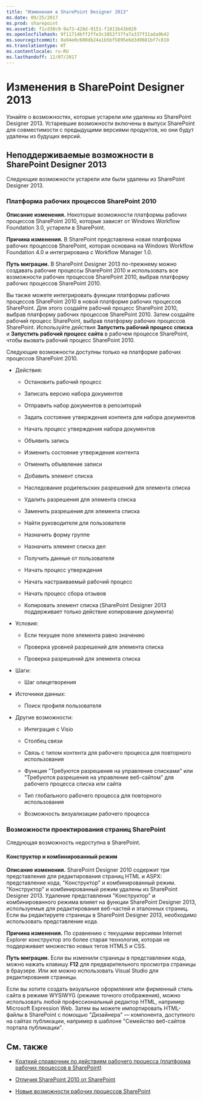 ```yaml
---
title: "Изменения в SharePoint Designer 2013"
ms.date: 09/25/2017
ms.prod: sharepoint
ms.assetid: f1cd30c9-9a73-428d-9151-f1813b43b020
ms.openlocfilehash: 9f11714bff2ffe3c1052f37fa7a337f31ada9b42
ms.sourcegitcommit: 0a94e0c600db24a1b5bf5895e6d3d9681bf7c810
ms.translationtype: HT
ms.contentlocale: ru-RU
ms.lasthandoff: 12/07/2017
---
```

# <a name="whats-changed-in-sharepoint-designer-2013"></a>Изменения в SharePoint Designer 2013
Узнайте о возможностях, которые устарели или удалены из SharePoint Designer 2013. Устаревшие возможности включены в выпуск SharePoint для совместимости с предыдущими версиями продуктов, но они будут удалены из будущих версий.
## <a name="discontinued-features-in-sharepoint-designer-2013"></a>Неподдерживаемые возможности в SharePoint Designer 2013
<a name="WhatsChangedSharePointDesigner2013_DiscontinuedFeatures"> </a>

Следующие возможности устарели или были удалены из SharePoint Designer 2013.
  
    
    

### <a name="sharepoint-2010-workflow-platform"></a>Платформа рабочих процессов SharePoint 2010
<a name="WhatsChangedSharePointDesigner2013_WorkflowPlatform"> </a>

 **Описание изменения.** Некоторые возможности платформы рабочих процессов SharePoint 2010, которые зависят от Windows Workflow Foundation 3.0, устарели в SharePoint.
  
    
    
 **Причина изменения.** В SharePoint представлена новая платформа рабочих процессов SharePoint, которая основана на Windows Workflow Foundation 4.0 и интегрирована с Workflow Manager 1.0.
  
    
    
 **Путь миграции.** В SharePoint Designer 2013 по-прежнему можно создавать рабочие процессы SharePoint 2010 и использовать все возможности рабочих процессов SharePoint 2010, выбрав платформу рабочих процессов SharePoint 2010.
  
    
    
Вы также можете интегрировать функции платформы рабочих процессов SharePoint 2010 в новой платформе рабочих процессов SharePoint. Для этого создайте рабочий процесс SharePoint 2010, выбрав платформу рабочих процессов SharePoint 2010. Затем создайте рабочий процесс SharePoint, выбрав платформу рабочих процессов SharePoint. Используйте действия **Запустить рабочий процесс списка** и **Запустить рабочий процесс сайта** в рабочем процессе SharePoint, чтобы вызвать рабочий процесс SharePoint 2010.
  
    
    
Следующие возможности доступны только на платформе рабочих процессов SharePoint 2010.
  
    
    

- Действия:
    
  - Остановить рабочий процесс
    
  
  - Записать версию набора документов
    
  
  - Отправить набор документов в репозиторий
    
  
  - Задать состояние утверждения контента для набора документов
    
  
  - Начать процесс утверждения набора документов
    
  
  - Объявить запись
    
  
  - Изменить состояние утверждения контента
    
  
  - Отменить объявление записи
    
  
  - Добавить элемент списка 
    
  
  - Наследование родительских разрешений для элемента списка
    
  
  - Удалить разрешения для элемента списка
    
  
  - Заменить разрешения для элемента списка
    
  
  - Найти руководителя для пользователя
    
  
  - Назначить форму группе
    
  
  - Назначить элемент списка дел
    
  
  - Получить данные от пользователя
    
  
  - Начать процесс утверждения
    
  
  - Начать настраиваемый рабочий процесс
    
  
  - Начать процесс сбора отзывов
    
  
  - Копировать элемент списка (SharePoint Designer 2013 поддерживает только действие копирование документа)
    
  
- Условия:
    
  - Если текущее поле элемента равно значению
    
  
  - Проверка уровней разрешений для элемента списка
    
  
  - Проверка разрешений для элемента списка
    
  
- Шаги:
    
  - Шаг олицетворения
    
  
- Источники данных:
    
  - Поиск профиля пользователя
    
  
- Другие возможности:
    
  - Интеграция с Visio
    
  
  - Столбец связи
    
  
  - Связь с типом контента для рабочего процесса для повторного использования
    
  
  - Функция "Требуются разрешения на управление списками" или "Требуются разрешения на управление веб-сайтом" для рабочего процесса списка или сайта
    
  
  - Тип глобального рабочего процесса для повторного использования
    
  
  - Возможность визуализации рабочего процесса
    
  

### <a name="sharepoint-page-design-features"></a>Возможности проектирования страниц SharePoint
<a name="WhatsChangedSharePointDesigner2013_PageDesignFeatures"> </a>

Следующая возможность недоступна в SharePoint.
  
    
    

#### <a name="design-view-and-split-view"></a>Конструктор и комбинированный режим
<a name="WhatsChangedSharePointDesigner2013_DesignViewSplitView"> </a>

 **Описание изменения.** SharePoint Designer 2010 содержит три представления для редактирования страниц HTML и ASPX: представление кода, "Конструктор" и комбинированный режим. "Конструктор" и комбинированный режим удалены из SharePoint Designer 2013. Удаление представления "Конструктор" и комбинированного режима влияет на функции SharePoint Designer 2013, используемые для редактирования веб-частей и эталонных страниц. Если вы редактируете страницы в SharePoint Designer 2013, необходимо использовать представление кода.
  
    
    
 **Причина изменения.** По сравнению с текущими версиями Internet Explorer конструктор  это более старая технология, которая не поддерживает множество новых тегов HTML5 и CSS.
  
    
    
 **Путь миграции.** Если вы изменили страницы в представлении кода, можно нажать клавишу **F12** для предварительного просмотра страницы в браузере. Или же можно использовать Visual Studio для редактирования страницы.
  
    
    
Если вы хотите создать визуальное оформление или фирменный стиль сайта в режиме WYSIWYG (режиме точного отображения), можно использовать любой профессиональный редактор HTML, например Microsoft Expression Web. Затем вы можете импортировать HTML-файлы в SharePoint с помощью "Дизайнера" — компонента, доступного на сайтах публикации, например в шаблоне "Семейство веб-сайтов портала публикации".
  
    
    

## <a name="see-also"></a>См. также
<a name="WhatsChangedSharePointDesigner2013_AdditionalResources"> </a>


-  [Краткий справочник по действиям рабочего процесса (платформа рабочих процессов в SharePoint)](workflow-actions-quick-reference-sharepoint-workflow-platform.md)
    
  
-  [Отличия SharePoint 2010 от SharePoint](http://technet.microsoft.com/ru-RU/library/ff607742%28v=office.15%29.aspx)
    
  
-  [Новые возможности рабочих процессов SharePoint](http://technet.microsoft.com/ru-RU/library/jj219638%28v=office.15%29.aspx)
    
  

  
    
    

